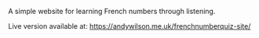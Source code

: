 A simple website for learning French numbers through listening. 

Live version available at: https://andywilson.me.uk/frenchnumberquiz-site/
